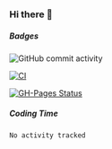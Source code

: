 ### Hi there 👋

<!-- ![R](image/20220304/header_.bzdxkhl6c94.webp) -->

##### Badges
![GitHub commit activity](https://img.shields.io/github/commit-activity/y/HelloAndyZhang/HelloAndyZhang)

[![CI](https://github.com/HelloAndyZhang/docs-site/workflows/CI/badge.svg)](https://github.com/HelloAndyZhang/docs-site/actions/workflows/ci.yml)

[![GH-Pages Status](https://github.com/HelloAndyZhang/docs-site/actions/workflows/gh-page.yml/badge.svg)](https://github.com/HelloAndyZhang/docs-site/actions/workflows/gh-page.yml)

<!--
**HelloAndyZhang/HelloAndyZhang** is a ✨ _special_ ✨ repository because its `README.md` (this file) appears on your GitHub profile.

Here are some ideas to get you started:

- 🔭 I’m currently working on ...
- 🌱 I’m currently learning ...
- 👯 I’m looking to collaborate on ...
- 🤔 I’m looking for help with ...
- 💬 Ask me about ...
- 📫 How to reach me: ...
- 😄 Pronouns: ...
- ⚡ Fun fact: ...
-->

<!-- ![Anurag's GitHub stats](https://github-readme-stats.vercel.app/api?username=HelloAndyZhang&theme=cobalt) -->

<!-- ![Top Langs](https://github-readme-stats.vercel.app/api/top-langs/?username=HelloAndyZhang&layout=compact) -->


<!-- ![Ashutosh's github activity graph](https://activity-graph.herokuapp.com/graph?username=HelloAndyZhang&theme=rogue)  -->


##### Coding Time
<!--START_SECTION:waka-->

```text
No activity tracked
```

<!--END_SECTION:waka-->
